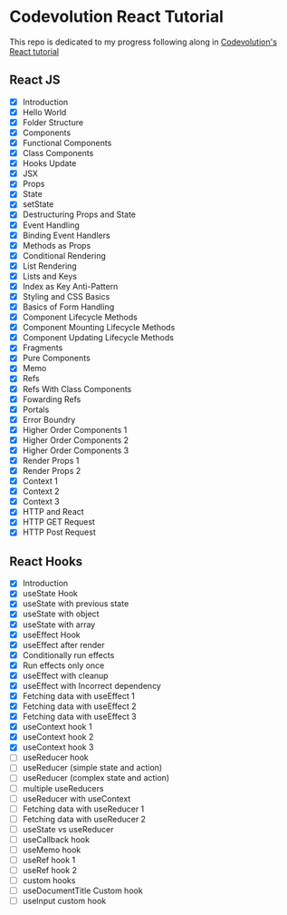# Codevolution React Tutorial

This repo is dedicated to my progress following along in [Codevolution's React tutorial](https://youtube.com/playlist?list=PLC3y8-rFHvwgg3vaYJgHGnModB54rxOk3)

## React JS

- [x] Introduction
- [x] Hello World
- [x] Folder Structure
- [x] Components
- [x] Functional Components
- [x] Class Components
- [x] Hooks Update
- [x] JSX
- [x] Props
- [x] State
- [x] setState
- [x] Destructuring Props and State
- [x] Event Handling
- [x] Binding Event Handlers
- [x] Methods as Props
- [x] Conditional Rendering
- [x] List Rendering
- [x] Lists and Keys
- [x] Index as Key Anti-Pattern
- [x] Styling and CSS Basics
- [x] Basics of Form Handling
- [x] Component Lifecycle Methods
- [x] Component Mounting Lifecycle Methods
- [x] Component Updating Lifecycle Methods
- [x] Fragments
- [x] Pure Components
- [x] Memo
- [x] Refs
- [x] Refs With Class Components
- [x] Fowarding Refs
- [x] Portals
- [x] Error Boundry
- [x] Higher Order Components 1
- [x] Higher Order Components 2
- [x] Higher Order Components 3
- [x] Render Props 1
- [x] Render Props 2
- [x] Context 1
- [x] Context 2
- [x] Context 3
- [x] HTTP and React
- [x] HTTP GET Request
- [x] HTTP Post Request

## React Hooks

- [x] Introduction
- [x] useState Hook
- [x] useState with previous state
- [x] useState with object
- [x] useState with array
- [x] useEffect Hook
- [x] useEffect after render
- [x] Conditionally run effects
- [x] Run effects only once
- [x] useEffect with cleanup
- [x] useEffect with Incorrect dependency
- [x] Fetching data with useEffect 1
- [x] Fetching data with useEffect 2
- [x] Fetching data with useEffect 3
- [x] useContext hook 1
- [x] useContext hook 2
- [x] useContext hook 3
- [ ] useReducer hook
- [ ] useReducer (simple state and action)
- [ ] useReducer (complex state and action)
- [ ] multiple useReducers
- [ ] useReducer with useContext
- [ ] Fetching data with useReducer 1
- [ ] Fetching data with useReducer 2
- [ ] useState vs useReducer
- [ ] useCallback hook
- [ ] useMemo hook
- [ ] useRef hook 1
- [ ] useRef hook 2
- [ ] custom hooks
- [ ] useDocumentTitle Custom hook
- [ ] useInput custom hook
